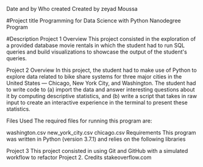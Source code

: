 Date and by Who created
Created by zeyad Moussa

#Project title Programming for Data Science with Python Nanodegree Program

#Description Project 1 Overview This project consisted in the exploration of a provided database movie rentals in which the student had to run SQL queries and build visualizations to showcase the output of the student's queries.

Project 2 Overview In this project, the student had to make use of Python to explore data related to bike share systems for three major cities in the United States — Chicago, New York City, and Washington. The student had to write code to (a) import the data and answer interesting questions about it by computing descriptive statistics, and (b) write a script that takes in raw input to create an interactive experience in the terminal to present these statistics.

Files Used
The required files for running this program are:

washington.csv new_york_city.csv chicago.csv Requirements This program was written in Python (version 3.7.1) and relies on the following libraries

Project 3 This project consisted in using Git and GitHub with a simulated workflow to refactor Project 2.
Credits stakeoverflow.com

